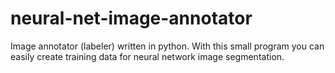 # neural-net-image-annotator
Image annotator (labeler) written in python. With this small program you can easily create training data for neural network image segmentation.
